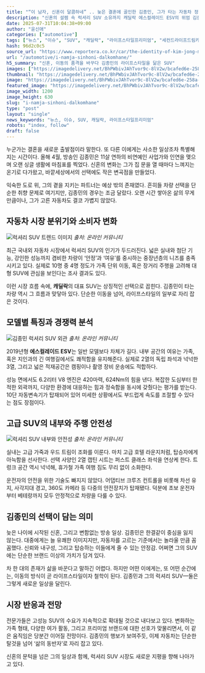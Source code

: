 ```yaml
---
title: "“이 남자, 신혼이 달콤하네” .. 늦은 결혼에 골인한 김종민, 그가 타는 자동차 정체에  ‘럭셔리 SUV 위엄’"
description: "신혼의 설렘 속 럭셔리 SUV 소유까지 캐딜락 에스컬레이드 ESV의 위엄 김종민이 선택한 진짜 이유는 ..."
date: 2025-07-31T10:04:38+09:00
author: "윤신애"
categories: ["automotive"]
tags: ["뉴스", "이슈", "SUV", "캐딜락", "라이프스타일프리미엄", "세컨드라이프드림카"]
hash: 96d2c0c5
source_url: "https://www.reportera.co.kr/car/the-identity-of-kim-jong-mins-car/"
url: "/automotive/i-namja-sinhoni-dalkomhane/"
h5_summary: "신혼, 이동의 품격을 바꾸다 김종민의 라이프스타일을 닮은 SUV"
images: ["https://imagedelivery.net/BhPWbivJAhTvor9c-8lV2w/bcafed6e-258a-41f7-49e3-6c4e8c0fa100/public", "https://imagedelivery.net/BhPWbivJAhTvor9c-8lV2w/829f548b-851d-4d2f-02da-ca9e48cefd00/public", "https://imagedelivery.net/BhPWbivJAhTvor9c-8lV2w/d8a12a01-cc8a-4aa3-abec-7ffa19277000/public", "https://imagedelivery.net/BhPWbivJAhTvor9c-8lV2w/5f807324-199a-477f-0bdc-90875a4d4600/public"]
thumbnail: "https://imagedelivery.net/BhPWbivJAhTvor9c-8lV2w/bcafed6e-258a-41f7-49e3-6c4e8c0fa100/public"
image: "https://imagedelivery.net/BhPWbivJAhTvor9c-8lV2w/bcafed6e-258a-41f7-49e3-6c4e8c0fa100/public"
featured_image: "https://imagedelivery.net/BhPWbivJAhTvor9c-8lV2w/bcafed6e-258a-41f7-49e3-6c4e8c0fa100/public"
image_width: 1200
image_height: 630
slug: "i-namja-sinhoni-dalkomhane"
type: "post"
layout: "single"
news_keywords: "뉴스, 이슈, SUV, 캐딜락, 라이프스타일프리미엄"
robots: "index, follow"
draft: false
---
```


누군가는 결혼을 새로운 출발점이라 말한다. 또 다른 이에게는 사소한 일상조차 특별해지는 시간이다. 올해 4월, 방송인 김종민은 11살 연하의 비연예인 사업가와 인연을 맺으며 오랜 싱글 생활에 마침표를 찍었다. 신혼의 변화는 그가 집 문을 열 때마다 느껴지는 온기로 다가왔고, 바깥세상에서의 선택에도 작은 변곡점을 만들었다.

익숙한 도로 위, 그의 곁을 지키는 파트너는 예상 밖의 존재였다. 흔히들 차량 선택을 단순한 취향 문제로 여기지만, 김종민의 경우는 조금 달랐다. 오랜 시간 쌓아온 삶의 무게만큼이나, 그가 고른 자동차도 결코 가볍지 않았다.

## 자동차 시장 분위기와 소비자 변화

![럭셔리 SUV 트렌드 이미지](https://imagedelivery.net/BhPWbivJAhTvor9c-8lV2w/829f548b-851d-4d2f-02da-ca9e48cefd00/public)
*출처: 온라인 커뮤니티*


최근 국내외 자동차 시장에서 럭셔리 SUV의 인기가 두드러진다. 넓은 실내와 첨단 기능, 강인한 성능까지 겸비한 차량이 ‘안정’과 ‘여유’를 중시하는 중장년층의 니즈를 충족시키고 있다. 실제로 10명 중 4명 정도가 가족 단위 이동, 혹은 장거리 주행을 고려해 대형 SUV에 관심을 보인다는 조사 결과도 있다.

이런 시장 흐름 속에, **캐딜락**의 대표 SUV는 상징적인 선택으로 꼽힌다. 김종민이 타는 차량 역시 그 흐름과 맞닿아 있다. 단순한 이동을 넘어, 라이프스타일의 일부로 자리 잡은 것이다.

## 모델별 특징과 경쟁력 분석

![김종민 럭셔리 SUV 외관](https://imagedelivery.net/BhPWbivJAhTvor9c-8lV2w/d8a12a01-cc8a-4aa3-abec-7ffa19277000/public)
*출처: 온라인 커뮤니티*


2019년형 **에스컬레이드 ESV**는 일반 모델보다 차체가 길다. 내부 공간의 여유는 가족, 혹은 지인과의 긴 여행길에서도 쾌적함을 유지해준다. 실제로 2열의 독립 좌석과 넉넉한 3열, 그리고 넓은 적재공간은 캠핑이나 촬영 장비 운송에도 적합하다.

성능 면에서도 6.2리터 V8 엔진은 420마력, 624Nm의 힘을 낸다. 복잡한 도심부터 한적한 외곽까지, 다양한 환경에 대응하는 힘과 정숙함을 동시에 갖췄다는 평가를 받는다. 10단 자동변속기가 탑재되어 있어 미세한 상황에서도 부드럽게 속도를 조절할 수 있다는 점도 장점이다.

## 고급 SUV의 내부와 주행 안전성

![럭셔리 SUV 내부와 안전성](https://imagedelivery.net/BhPWbivJAhTvor9c-8lV2w/5f807324-199a-477f-0bdc-90875a4d4600/public)
*출처: 온라인 커뮤니티*


실내는 고급 가죽과 우드 트림이 조화를 이룬다. 마치 고급 호텔 라운지처럼, 탑승자에게 아늑함을 선사한다. 선택 사양인 2열 캡틴 시트는 퍼스트 클래스 좌석을 연상케 한다. 트렁크 공간 역시 넉넉해, 휴가철 가족 여행 짐도 무리 없이 소화한다.

운전자의 안전을 위한 기술도 빠지지 않았다. 어댑티브 크루즈 컨트롤을 비롯해 차선 유지, 사각지대 경고, 360도 카메라 등 다중의 안전장치가 탑재됐다. 덕분에 초보 운전자부터 베테랑까지 모두 안정적으로 차량을 다룰 수 있다.

## 김종민의 선택이 담는 의미

늦은 나이에 시작된 신혼, 그리고 변함없는 방송 일상. 김종민은 한결같이 중심을 잃지 않는다. 대중에게는 늘 유쾌한 이미지지만, 자동차를 고르는 기준에서는 놀라울 만큼 꼼꼼했다. 신뢰와 내구성, 그리고 탑승하는 이들에게 줄 수 있는 안정감. 어쩌면 그의 SUV에는 단순한 브랜드 이상의 가치가 담겨 있다.

차 한 대의 존재가 삶을 바꾼다고 말하긴 어렵다. 하지만 어떤 이에게는, 또 어떤 순간에는, 이동의 방식이 곧 라이프스타일이자 철학이 된다. 김종민과 그의 럭셔리 SUV—둘은 그렇게 새로운 일상을 달린다. 

## 시장 반응과 전망

전문가들은 고성능 SUV의 수요가 지속적으로 확대될 것으로 내다보고 있다. 변화하는 가족 형태, 다양한 여가 활동, 그리고 프리미엄 브랜드에 대한 선호가 맞물리면서, 이 같은 움직임은 당분간 이어질 전망이다. 김종민의 행보가 보여주듯, 이제 자동차는 단순한 탈것을 넘어 ‘삶의 동반자’로 자리 잡고 있다. 

신혼의 문턱을 넘은 그의 일상과 함께, 럭셔리 SUV 시장도 새로운 지평을 향해 나아가고 있다.
